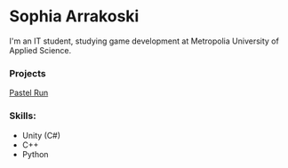 # Sophia Arrakoski

I'm an IT student, studying game development at Metropolia University of Applied Science.

### Projects
[Pastel Run](https://sophiaarwen.itch.io/pastel-run)

### Skills:
- Unity (C#)
- C++
- Python
